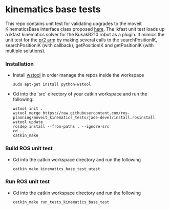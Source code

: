 # kinematics base tests
This repo contains unit test for validating upgrades to the moveit KinematicsBase interface class proposed [here](https://github.com/ros-planning/moveit_core/pull/231).  The ikfast unit test loads up a ikfast kinematics solver for the KukakR210 robot as a plugin.  It mimics the unit test for the [pr2 arm](https://github.com/ros-planning/moveit_pr2/blob/indigo-devel/pr2_moveit_tests/kinematics/src/test_kinematics_as_plugin.cpp) by making several calls to the searchPositionIK, searchPositionIK (with callback), getPositionIK and getPositionIK (with multiple solutions).  

### Installation

- Install [wstool](http://wiki.ros.org/wstool) in order manage the repos inside the workspace
  ```
  sudo apt-get install python-wstool
  ```

- Cd into the 'src' directory of your catkin workspace and run the following:
  ```
  wstool init . 
  wstool merge https://raw.githubusercontent.com/ros-planning/moveit_kinematics_tests/jade-devel/install.rosinstall
  wstool update
  rosdep install --from-paths . --ignore-src
  cd ..
  catkin_make
  ```
  
### Build ROS unit test

- Cd into the catkin workspace directory and run the following

  ```
  catkin_make kinematics_base_test_utest
  ```
  
### Run ROS unit test
- Cd into the catkin workspace directory and run the following

  ```
  catkin_make run_tests_kinematics_base_test
  ```

